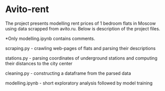 # Avito-rent
The project presents modelling rent prices of 1 bedroom flats in Moscow using data scrapped from avito.ru. Below is description of the project files. 

*Only modelling.ipynb contains comments.  


scraping.py - crawling web-pages of flats and parsing their descriptions

stations.py - parsing coordinates of underground stations and computing their distances to the city center

cleaning.py - constructing a dataframe from the parsed data

modelling.ipynb - short exploratory analysis followed by model training 
